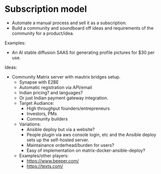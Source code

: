 # Subscription model

* Automate a manual process and sell it as a subscription.
* Build a community and soundboard off ideas and requirements of the
  community for a product/idea.

Examples:
* An AI stable diffusion SAAS for generating profile pictures for $30 per use.

Ideas:
* Community Matrix server with mautrix bridges setup.
    * Synapse with E2BE
    * Automatic registration via API/email
    * Indian pricing? and languages?
    * Or just Indian payment gateway integration.
    * Target Audiance:
        * High throughput founders/entrepreneurs
        * Investors, PMs
        * Community builders
    * Variations:
        * Ansible deploy but via a website?
        * People plugin via aws console login, etc and the Ansible deploy
            sets up the self-hosted server.
        * Maintainance orderhead/burden for users?
        * Easy of implementation on matrix-docker-ansible-deploy?
    * Examples/other players:
        * https://www.beeper.com/
        * https://texts.com/
